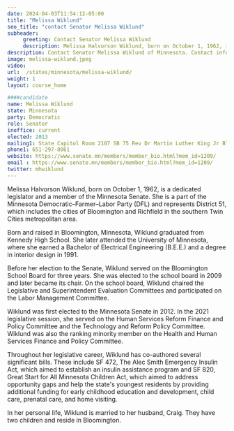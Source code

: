 ```yaml
---
date: 2024-04-03T11:54:12-05:00
title: "Melissa Wiklund"
seo_title: "contact Senator Melissa Wiklund"
subheader:
     greeting: Contact Senator Melissa Wiklund
     description: Melissa Halvorson Wiklund, born on October 1, 1962, is a dedicated legislator and a member of the Minnesota Senate. She is a part of the Minnesota Democratic–Farmer–Labor Party (DFL) and represents District 51, which includes the cities of Bloomington and Richfield in the southern Twin Cities metropolitan area
description: Contact Senator Melissa Wiklund of Minnesota. Contact information for Melissa Wiklund includes email address, phone number, and mailing address.
image: melissa-wiklund.jpeg
video:
url:  /states/minnesota/melissa-wiklund/
weight: 1
layout: course_home

####candidate
name: Melissa Wiklund
state: Minnesota
party: Democratic
role: Senator
inoffice: current
elected: 2013
mailing1: State Capitol Room 2107 SB 75 Rev Dr Martin Luther King Jr Blvd St. Paul, MN 55155-1606
phone1: 651-297-8061
website: https://www.senate.mn/members/member_bio.html?mem_id=1209/
email : https://www.senate.mn/members/member_bio.html?mem_id=1209/
twitter: mhwiklund
---
```


Melissa Halvorson Wiklund, born on October 1, 1962, is a dedicated legislator and a member of the Minnesota Senate. She is a part of the Minnesota Democratic–Farmer–Labor Party (DFL) and represents District 51, which includes the cities of Bloomington and Richfield in the southern Twin Cities metropolitan area.

Born and raised in Bloomington, Minnesota, Wiklund graduated from Kennedy High School. She later attended the University of Minnesota, where she earned a Bachelor of Electrical Engineering (B.E.E.) and a degree in interior design in 1991.

Before her election to the Senate, Wiklund served on the Bloomington School Board for three years. She was elected to the school board in 2009 and later became its chair. On the school board, Wiklund chaired the Legislative and Superintendent Evaluation Committees and participated on the Labor Management Committee.

Wiklund was first elected to the Minnesota Senate in 2012. In the 2021 legislative session, she served on the Human Services Reform Finance and Policy Committee and the Technology and Reform Policy Committee. Wiklund was also the ranking minority member on the Health and Human Services Finance and Policy Committee.

Throughout her legislative career, Wiklund has co-authored several significant bills. These include SF 472, The Alec Smith Emergency Insulin Act, which aimed to establish an insulin assistance program and SF 820, Great Start for All Minnesota Children Act, which aimed to address opportunity gaps and help the state's youngest residents by providing additional funding for early childhood education and development, child care, prenatal care, and home visiting.

In her personal life, Wiklund is married to her husband, Craig. They have two children and reside in Bloomington.
